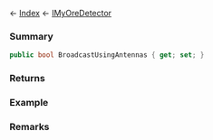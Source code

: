 ← [Index](Api-Index) ← [IMyOreDetector](Sandbox.ModAPI.Ingame.IMyOreDetector)

### Summary

```csharp
public bool BroadcastUsingAntennas { get; set; }
```

### Returns

### Example

### Remarks

